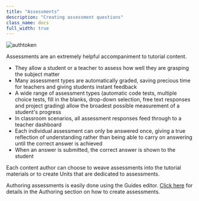 ```yaml
---
title: "Assessments"
description: "Creating assessment questions"
class_name: docs
full_width: true
---
```


<img alt="authtoken" src="/img/docs/guides/add_assessment.png" class="simple"/>

Assessments are an extremely helpful accompaniment to tutorial content.

- They allow a student or a teacher to assess how well they are grasping the subject matter
- Many assessment types are automatically graded, saving precious time for teachers and giving students instant feedback
- A wide range of assessment types (automatic code tests, multiple choice tests, fill in the blanks, drop-down selection, free text responses and project grading) allow the broadest possible measurement of a student's progress
- In classroom scenarios, all assessment responses feed through to a teacher dashboard
- Each individual assessment can only be answered once, giving a true reflection of understanding rather than being able to carry on answering until the correct answer is achieved
- When an answer is submitted, the correct answer is shown to the student

Each content author can choose to weave assessments into the tutorial materials or to create Units that are dedicated to assessments.

Authoring assessments is easily done using the Guides editor. [Click here](/docs/tuts/author/assessments-overview) for details in the Authoring section on how to create assessments.

